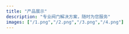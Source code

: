 ```yaml
---
title: "产品展示"
description: "专业阀门解决方案，随时为您服务"
images: ["/1.png","/2.png","/3.png","/4.png"]
---
```


